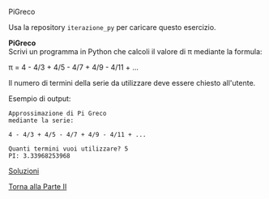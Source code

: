 PiGreco

Usa la repository `iterazione_py` per caricare questo esercizio.

**PiGreco**<br>
Scrivi un programma in Python che calcoli il valore di &pi; mediante
la formula:

&pi; = 4 - 4/3 + 4/5 - 4/7 + 4/9 - 4/11 + ...

Il numero di termini della serie da utilizzare deve essere chiesto all'utente.

Esempio di output:

```
Approssimazione di Pi Greco
mediante la serie:

4 - 4/3 + 4/5 - 4/7 + 4/9 - 4/11 + ...

Quanti termini vuoi utilizzare? 5
PI: 3.33968253968
```

<a href="https://github.com/FabioZTessitore/laboratorio/tree/master/esercizi/part-ii/py-cicli">Soluzioni</a>

<a href="/activities/2">Torna alla Parte II</a>
